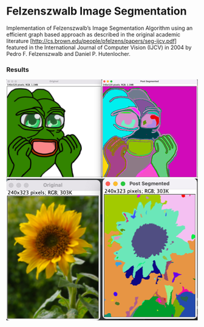 # Felzenszwalb Image Segmentation 
Implementation of Felzenszwalb’s Image Segmentation Algorithm using an efficient graph based approach as described in the original academic literature 
[http://cs.brown.edu/people/pfelzens/papers/seg-ijcv.pdf] featured in the International Journal of Computer Vision (IJCV) in 2004 by Pedro F. Felzenszwalb and Daniel P. Hutenlocher.

### Results
![Img1](docs/images/Seg1.png)
![Img2](docs/images/Seg2.png)

